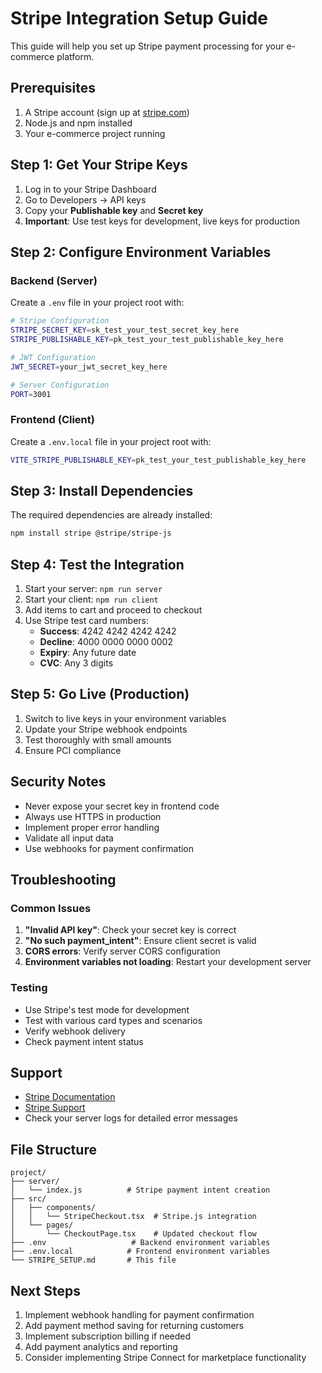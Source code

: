 # Stripe Integration Setup Guide

This guide will help you set up Stripe payment processing for your e-commerce platform.

## Prerequisites

1. A Stripe account (sign up at [stripe.com](https://stripe.com))
2. Node.js and npm installed
3. Your e-commerce project running

## Step 1: Get Your Stripe Keys

1. Log in to your Stripe Dashboard
2. Go to Developers → API keys
3. Copy your **Publishable key** and **Secret key**
4. **Important**: Use test keys for development, live keys for production

## Step 2: Configure Environment Variables

### Backend (Server)

Create a `.env` file in your project root with:

```bash
# Stripe Configuration
STRIPE_SECRET_KEY=sk_test_your_test_secret_key_here
STRIPE_PUBLISHABLE_KEY=pk_test_your_test_publishable_key_here

# JWT Configuration
JWT_SECRET=your_jwt_secret_key_here

# Server Configuration
PORT=3001
```

### Frontend (Client)

Create a `.env.local` file in your project root with:

```bash
VITE_STRIPE_PUBLISHABLE_KEY=pk_test_your_test_publishable_key_here
```

## Step 3: Install Dependencies

The required dependencies are already installed:

```bash
npm install stripe @stripe/stripe-js
```

## Step 4: Test the Integration

1. Start your server: `npm run server`
2. Start your client: `npm run client`
3. Add items to cart and proceed to checkout
4. Use Stripe test card numbers:
   - **Success**: 4242 4242 4242 4242
   - **Decline**: 4000 0000 0000 0002
   - **Expiry**: Any future date
   - **CVC**: Any 3 digits

## Step 5: Go Live (Production)

1. Switch to live keys in your environment variables
2. Update your Stripe webhook endpoints
3. Test thoroughly with small amounts
4. Ensure PCI compliance

## Security Notes

- Never expose your secret key in frontend code
- Always use HTTPS in production
- Implement proper error handling
- Validate all input data
- Use webhooks for payment confirmation

## Troubleshooting

### Common Issues

1. **"Invalid API key"**: Check your secret key is correct
2. **"No such payment_intent"**: Ensure client secret is valid
3. **CORS errors**: Verify server CORS configuration
4. **Environment variables not loading**: Restart your development server

### Testing

- Use Stripe's test mode for development
- Test with various card types and scenarios
- Verify webhook delivery
- Check payment intent status

## Support

- [Stripe Documentation](https://stripe.com/docs)
- [Stripe Support](https://support.stripe.com)
- Check your server logs for detailed error messages

## File Structure

```
project/
├── server/
│   └── index.js          # Stripe payment intent creation
├── src/
│   ├── components/
│   │   └── StripeCheckout.tsx  # Stripe.js integration
│   └── pages/
│       └── CheckoutPage.tsx    # Updated checkout flow
├── .env                   # Backend environment variables
├── .env.local            # Frontend environment variables
└── STRIPE_SETUP.md       # This file
```

## Next Steps

1. Implement webhook handling for payment confirmation
2. Add payment method saving for returning customers
3. Implement subscription billing if needed
4. Add payment analytics and reporting
5. Consider implementing Stripe Connect for marketplace functionality 